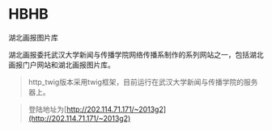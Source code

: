 # HBHB
湖北画报图片库

湖北画报委托武汉大学新闻与传播学院网络传播系制作的系列网站之一，包括湖北画报门户网站和湖北画报图片库。

>http_twig版本采用twig框架，目前运行在武汉大学新闻与传播学院的服务器上。

>登陆地址为[http://202.114.71.171/~2013g2](http://202.114.71.171/~2013g2)
